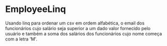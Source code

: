 # EmployeeLinq
Usando linq para ordenar um csv em ordem alfabética, o email dos funcionários cujo salário seja superior a um dado valor
fornecido pelo usuário e também a soma dos salários dos funcionários cujo nome começa com a letra 'M'.

